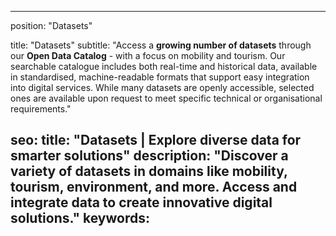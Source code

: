 

---
position: "Datasets"

title: "Datasets"
subtitle: "Access a **growing number of datasets** through our **Open Data Catalog** - with a focus on mobility and tourism. Our searchable catalogue includes both real-time and historical data, available in standardised, machine-readable formats that support easy integration into digital services. While many datasets are openly accessible, selected ones are available upon request to meet specific technical or organisational requirements."

seo:
  title: "Datasets | Explore diverse data for smarter solutions"
  description: "Discover a variety of datasets in domains like mobility, tourism, environment, and more. Access and integrate data to create innovative digital solutions."
  keywords:
---

